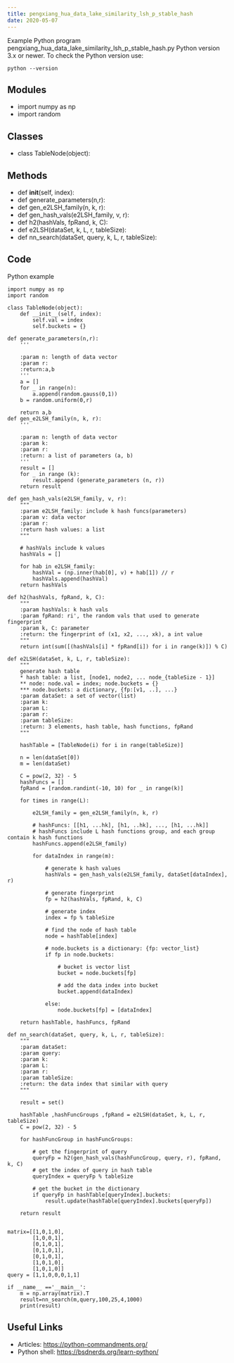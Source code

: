 ```yaml
---
title: pengxiang_hua_data_lake_similarity_lsh_p_stable_hash
date: 2020-05-07
---
```

Example Python program pengxiang_hua_data_lake_similarity_lsh_p_stable_hash.py
Python version 3.x or newer.
To check the Python version use:

    python --version

## Modules

* import numpy as np
* import random

## Classes

* class TableNode(object):

## Methods

* def __init__(self, index):
* def generate_parameters(n,r):
* def gen_e2LSH_family(n, k, r):
* def gen_hash_vals(e2LSH_family, v, r):
* def h2(hashVals, fpRand, k, C):
* def e2LSH(dataSet, k, L, r, tableSize):
* def nn_search(dataSet, query, k, L, r, tableSize):

## Code

Python example

    import numpy as np
    import random
    
    class TableNode(object):
        def __init__(self, index):
            self.val = index
            self.buckets = {}
    
    def generate_parameters(n,r):
        '''
    
        :param n: length of data vector
        :param r:
        :return:a,b
        '''
        a = []
        for _ in range(n):
            a.append(random.gauss(0,1))
        b = random.uniform(0,r)
    
        return a,b
    def gen_e2LSH_family(n, k, r):
        '''
    
        :param n: length of data vector
        :param k:
        :param r:
        :return: a list of parameters (a, b)
        '''
        result = []
        for _ in range (k):
            result.append (generate_parameters (n, r))
        return result
    
    def gen_hash_vals(e2LSH_family, v, r):
        """
        :param e2LSH_family: include k hash funcs(parameters)
        :param v: data vector
        :param r:
        :return hash values: a list
        """
    
        # hashVals include k values
        hashVals = []
    
        for hab in e2LSH_family:
            hashVal = (np.inner(hab[0], v) + hab[1]) // r
            hashVals.append(hashVal)
        return hashVals
    
    def h2(hashVals, fpRand, k, C):
        """
        :param hashVals: k hash vals
        :param fpRand: ri', the random vals that used to generate fingerprint
        :param k, C: parameter
        :return: the fingerprint of (x1, x2, ..., xk), a int value
        """
        return int(sum([(hashVals[i] * fpRand[i]) for i in range(k)]) % C)
    
    def e2LSH(dataSet, k, L, r, tableSize):
        """
        generate hash table
        * hash table: a list, [node1, node2, ... node_{tableSize - 1}]
        ** node: node.val = index; node.buckets = {}
        *** node.buckets: a dictionary, {fp:[v1, ..], ...}
        :param dataSet: a set of vector(list)
        :param k:
        :param L:
        :param r:
        :param tableSize:
        :return: 3 elements, hash table, hash functions, fpRand
        """
    
        hashTable = [TableNode(i) for i in range(tableSize)]
    
        n = len(dataSet[0])
        m = len(dataSet)
    
        C = pow(2, 32) - 5
        hashFuncs = []
        fpRand = [random.randint(-10, 10) for _ in range(k)]
    
        for times in range(L):
    
            e2LSH_family = gen_e2LSH_family(n, k, r)
    
            # hashFuncs: [[h1, ...hk], [h1, ..hk], ..., [h1, ...hk]]
            # hashFuncs include L hash functions group, and each group contain k hash functions
            hashFuncs.append(e2LSH_family)
    
            for dataIndex in range(m):
    
                # generate k hash values
                hashVals = gen_hash_vals(e2LSH_family, dataSet[dataIndex], r)
    
                # generate fingerprint
                fp = h2(hashVals, fpRand, k, C)
    
                # generate index
                index = fp % tableSize
    
                # find the node of hash table
                node = hashTable[index]
    
                # node.buckets is a dictionary: {fp: vector_list}
                if fp in node.buckets:
    
                    # bucket is vector list
                    bucket = node.buckets[fp]
    
                    # add the data index into bucket
                    bucket.append(dataIndex)
    
                else:
                    node.buckets[fp] = [dataIndex]
    
        return hashTable, hashFuncs, fpRand
    
    def nn_search(dataSet, query, k, L, r, tableSize):
        """
        :param dataSet:
        :param query:
        :param k:
        :param L:
        :param r:
        :param tableSize:
        :return: the data index that similar with query
        """
    
        result = set()
    
        hashTable ,hashFuncGroups ,fpRand = e2LSH(dataSet, k, L, r, tableSize)
        C = pow(2, 32) - 5
    
        for hashFuncGroup in hashFuncGroups:
    
            # get the fingerprint of query
            queryFp = h2(gen_hash_vals(hashFuncGroup, query, r), fpRand, k, C)
            # get the index of query in hash table
            queryIndex = queryFp % tableSize
    
            # get the bucket in the dictionary
            if queryFp in hashTable[queryIndex].buckets:
                result.update(hashTable[queryIndex].buckets[queryFp])
    
        return result
    
    
    matrix=[[1,0,1,0],
            [1,0,0,1],
            [0,1,0,1],
            [0,1,0,1],
            [0,1,0,1],
            [1,0,1,0],
            [1,0,1,0]]
    query = [1,1,0,0,0,1,1]
    
    if __name__ =='__main__':
        m = np.array(matrix).T
        result=nn_search(m,query,100,25,4,1000)
        print(result)

## Useful Links

- Articles: https://python-commandments.org/
- Python shell: https://bsdnerds.org/learn-python/

